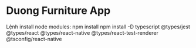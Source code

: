 # Duong Furniture App

Lệnh install node modules:
npm install
npm install -D typescript @types/jest @types/react @types/react-native @types/react-test-renderer @tsconfig/react-native
